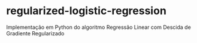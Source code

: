 # regularized-logistic-regression
Implementação em Python do algoritmo Regressão Linear com Descida de Gradiente Regularizado
